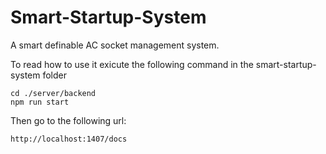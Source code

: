 # Smart-Startup-System
A smart definable AC socket management system.

To read how to use it exicute the following command in the smart-startup-system folder
```
cd ./server/backend
npm run start

```

Then go to the following url:
```
http://localhost:1407/docs

```
